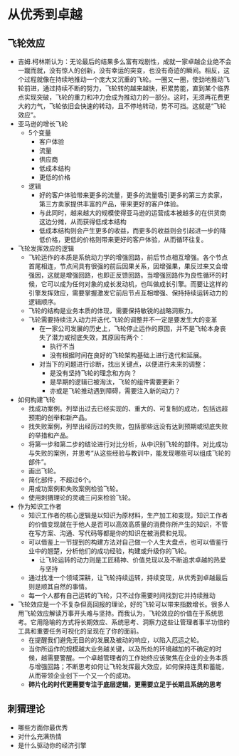 # 从优秀到卓越

## 飞轮效应

* 吉姆.柯林斯认为：无论最后的结果多么富有戏剧性，成就一家卓越企业绝不会一蹴而就，没有惊人的创新，没有幸运的突变，也没有奇迹的瞬间。相反，这个过程就像在持续地推动一个庞大又沉重的飞轮。一圈又一圈，使劲地推动飞轮前进，通过持续不断的努力，飞轮转的越来越快，积累势能，直到某个临界点实现突破，飞轮的重力和冲力会成为推动力的一部分。这时，无须再花费更大的力气，飞轮依旧会快速的转动，且不停地转动，势不可挡。这就是“飞轮效应”。
* 亚马逊的增长飞轮
	- 5个变量
		+ 客户体验
		+ 流量
		+ 供应商
		+ 低成本结构
		+ 更低的价格
	- 逻辑
		+ 好的客户体验带来更多的流量，更多的流量吸引更多的第三方卖家，第三方卖家提供丰富的产品，带来更好的客户体验。
		+ 与此同时，越来越大的规模使得亚马逊的运营成本被越多的在供货商这边分摊，从而获得低成本结构
		+ 低成本结构则会产生更多的收益，而更多的收益则会引起进一步的降低价格，更低的价格则带来更好的客户体验，从而循环往复。
* 飞轮发挥效应的逻辑
	- 飞轮运作的本质是系统动力学的增强回路，前后节点相互增强。各个节点首尾相连，节点间具有很强的前后因果关系，因增强果，果反过来又会增强因，这就是增强回路，也即正反馈回路。当增强回路作为良性循环的时候，它可以成为任何对象的成长发动机，也叫做成长引擎。而要让这样的引擎发挥效应，需要掌握激发它前后节点互相增强、保持持续运转动力的逻辑顺序。
	- 飞轮的结构是业务本质的体现，需要保持敏锐的战略洞察力。
	- 飞轮需要持续注入动力并迭代.飞轮的调整并不一定是要发生大的变革
		+ 在一家公司发展的历史上，飞轮停止运作的原因，并不是飞轮本身丧失了潜力或彻底失效，其原因有两个：
			* 执行不当
			* 没有根据时间在良好的飞轮架构基础上进行迭代和延展。
		+ 对当下的问题进行诊断，找出关键点，以便进行未来的调整：
			* 是没有坚持飞轮的理念和方向？
			* 是早期的逻辑已被淘汰，飞轮的组件需要更新？
			* 亦或是飞轮推动遇到障碍，需要注入新的动力？
* 如何构建飞轮
	- 找成功案例。列举出过去已经实现的、重大的、可复制的成功，包括远超预期的创举和新产品。
	- 找失败案例，列举出经历过的失败，包括那些远没有达到预期或彻底失败的举措和产品。
	- 将第一步和第二步的结论进行对比分析，从中识别飞轮的部件。对比成功与失败的案例，并思考“从这些经验与教训中，能发现哪些可以组成飞轮的部件”。
	- 画出飞轮。
	- 简化部件，不超过6个。
	- 用成功案例和失败案例检验飞轮。
	- 使用刺猬理论的灵魂三问来检验飞轮。
* 作为知识工作者
	- 知识工作者的核心逻辑是以知识为原材料，生产加工和变现，知识工作者的价值变现就在于他人是否可以高效高质量的消费你所产生的知识，不管在写方案、沟通、写代码等都是你的知识在被消费和兑现。
	- 可以借鉴上一节提到的构建方法对自己做一个人生大盘点，也可以借鉴行业中的翘楚，分析他们的成功经验，构建或升级你的飞轮。
		+ 让飞轮运转的动力则是工匠精神、价值兑现以及不断追求卓越的热爱与坚持
	- 通过找准一个领域深耕，让飞轮持续运转，持续变现，从优秀到卓越最后则是顺其自然的事情。
	- 每一个人都有自己运转的飞轮，只不过你需要时间找到它并持续推动
* 飞轮效应是一个不复杂但高回报的理论，好的飞轮可以带来指数增长。很多人用飞轮效应解读万事开头难与坚持。而我认为，飞轮效应的价值在于系统思考。它用隐喻的方式将长期效应、系统思考、洞察力这些让管理者事半功倍的工具和重要任务可视化的呈现在了你的面前。
	- 在提醒我们避免无目的的发展及被动的响应，以陷入厄运之轮。
	- 当你所运作的规模越大业务越关键，以及所处的环境越加的不确定的时候，越需要警醒。一个卓越管理者的工作始终应该聚焦在企业的业务本质与增强回路；不断思考如何让飞轮发挥最大效应，如何保持连贯和蓄能，从而带领企业创下一个又一个的成功。
	- **碎片化的时代更需要专注于底层逻辑，更需要立足于长期且系统的思考**

## 刺猬理论

* 哪些方面你最优秀
* 对什么充满热情
* 是什么驱动你的经济引擎
